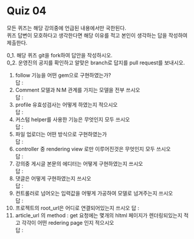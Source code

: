 Quiz 04
=

모든 퀴즈는 해당 강의중에 언급된 내용에서만 국한된다.  
퀴즈 답변이 모호하다고 생각한다면 해당 이유를 적고 본인이 생각하는 답을 작성하여 제출한다.  

0_1. 해당 퀴즈 git을 fork하여 답안을 작성하시오.  
0_2. 운영진의 공지를 확인하고 알맞은 branch로 답지를 pull request를 보내시오.  
1. follow 기능을 어떤 gem으로 구현하였는가?  
    답 :   
2. Comment 모델과 N:M 관계를 가지는 모델을 전부 쓰시오  
    답 :   
3. profile 유효성검사는 어떻게 하였는지 적으시오  
    답 :   
4. 커스텀 helper를 사용한 기능은 무엇인지 모두 쓰시오  
    답 :   
5. 파일 업로더는 어떤 방식으로 구현하였는가  
    답 :   
6. controller 중 rendering view 로만 이루어진것은 무엇인지 모두 쓰시오   
    답 :   
7. 강의중 게시글 본문의 에디터는 어떻게 구현하였는지 쓰시오  
    답 :   
8. 댓글은 어떻게 구현하였는지 쓰시오   
    답 :  
9. 컨트롤러로 넘어오는 입력값을 어떻게 가공하여 모델로 넘겨주는지 쓰시오  
    답 :  
10. 프로젝트의 root_url은 어디로 연결되어있는지 쓰시오
    답 : 
11. article_url 의 method : get 요청에는 몇개의 hltml 페이지가 렌더링되있는지 적고 각각이 어떤 redering page 인지 적으시오  
    답 : 
